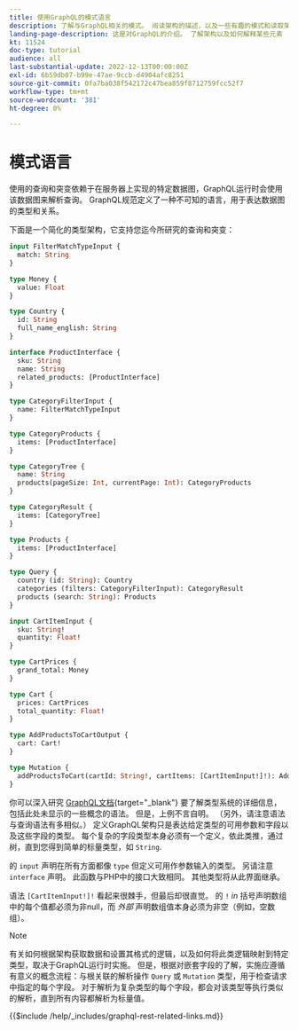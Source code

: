 ```yaml
---
title: 使用GraphQL的模式语言
description: 了解与GraphQL相关的模式。 阅读架构的描述，以及一些有趣的模式和读取架构的方法。
landing-page-description: 这是对GraphQL的介绍。 了解架构以及如何解释某些元素
kt: 11524
doc-type: tutorial
audience: all
last-substantial-update: 2022-12-13T00:00:00Z
exl-id: 6b59db07-b99e-47ae-9ccb-d4904afc8251
source-git-commit: 0fa7ba038f542172c47bea859f8712759fcc52f7
workflow-type: tm+mt
source-wordcount: '381'
ht-degree: 0%

---
```


# 模式语言

使用的查询和突变依赖于在服务器上实现的特定数据图，GraphQL运行时会使用该数据图来解析查询。 GraphQL规范定义了一种不可知的语言，用于表达数据图的类型和关系。

下面是一个简化的类型架构，它支持您迄今所研究的查询和突变：

```graphql
input FilterMatchTypeInput {
  match: String
}

type Money {
  value: Float
}

type Country {
  id: String
  full_name_english: String
}

interface ProductInterface {
  sku: String
  name: String
  related_products: [ProductInterface]
}

type CategoryFilterInput {
  name: FilterMatchTypeInput
}

type CategoryProducts {
  items: [ProductInterface]
}

type CategoryTree {
  name: String
  products(pageSize: Int, currentPage: Int): CategoryProducts
}

type CategoryResult {
  items: [CategoryTree]
}

type Products {
  items: [ProductInterface]
}

type Query {
  country (id: String): Country
  categories (filters: CategoryFilterInput): CategoryResult
  products (search: String): Products
}

input CartItemInput {
  sku: String!
  quantity: Float!
}

type CartPrices {
  grand_total: Money
}

type Cart {
  prices: CartPrices
  total_quantity: Float!
}

type AddProductsToCartOutput {
  cart: Cart!
}

type Mutation {
  addProductsToCart(cartId: String!, cartItems: [CartItemInput!]!): AddProductsToCartOutput
}
```

你可以深入研究 [GraphQL文档](https://graphql.org/learn/schema/){target="_blank"} 要了解类型系统的详细信息，包括此处未显示的一些概念的语法。 但是，上例不言自明。 （另外，请注意语法与查询语法有多相似。） 定义GraphQL架构只是表达给定类型的可用参数和字段以及这些字段的类型。 每个复杂的字段类型本身必须有一个定义，依此类推，通过树，直到您得到简单的标量类型，如 `String`.

的 `input` 声明在所有方面都像 `type` 但定义可用作参数输入的类型。 另请注意 `interface` 声明。 此函数与PHP中的接口大致相同。 其他类型将从此界面继承。

语法 `[CartItemInput!]!` 看起来很棘手，但最后却很直觉。 的 `!` _in_ 括号声明数组中的每个值都必须为非null，而 _外部_ 声明数组值本身必须为非空（例如，空数组）。

>[!NOTE]
>
>有关如何根据架构获取数据和设置其格式的逻辑，以及如何将此类逻辑映射到特定类型，取决于GraphQL运行时实施。 但是，根据对嵌套字段的了解，实施应遵循有意义的概念流程：与根关联的解析操作 `Query` 或 `Mutation` 类型，用于检查请求中指定的每个字段。 对于解析为复杂类型的每个字段，都会对该类型等执行类似的解析，直到所有内容都解析为标量值。

{{$include /help/_includes/graphql-rest-related-links.md}}
